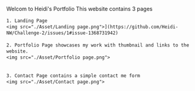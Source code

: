 Welcom to Heidi's Portfolio
This website contains 3 pages

    1. Landing Page
    <img src="./Asset/Landing page.png">](https://github.com/Heidi-NW/Challenge-2/issues/1#issue-1368731942)

    2. Portfolio Page showcases my work with thumbnail and links to the website.
    <img src="./Asset/Portfolio page.png">


    3. Contact Page contains a simple contact me form
    <img src="./Asset/Contact page.png">
